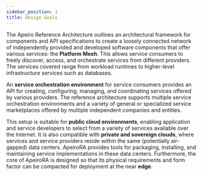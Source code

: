 ```yaml
---
sidebar_position: 1
title: Design Goals
---
```


The Apeiro Reference Architecture outlines an architectural framework for components and API specifications to create a loosely connected network of independently provided and developed software components that offer various services: the **Platform Mesh**.
This allows <Term>service consumers</Term> to freely discover, access, and orchestrate <Term>services</Term> from different <Term>providers</Term>. The services covered range from workload runtimes to higher-level infrastructure services such as databases.

An **service orchestration environment** for service consumers provides an API for creating, configuring, managing, and coordinating services offered by various providers.
The reference architecture supports multiple service orchestration environments and a variety of general or specialized service marketplaces offered by multiple independent companies and entities.

<ApeiroFigure src="/platform-mesh/img/soe.svg"
  alt="Service Orchestration Environment"
  caption="Service Orchestration Environment"
  width="90%"/>

This setup is suitable for **public cloud environments**, enabling application and service developers to select from a variety of services available over the Internet.
It is also compatible with **private and sovereign clouds**, where services and service providers reside within the same (potentially air-gapped) data centers.
ApeiroRA provides tools for packaging, installing, and maintaining service implementations in these data centers.
Furthermore, the core of ApeiroRA is designed so that its physical requirements and form factor can be compacted for deployment at the near **edge**.
